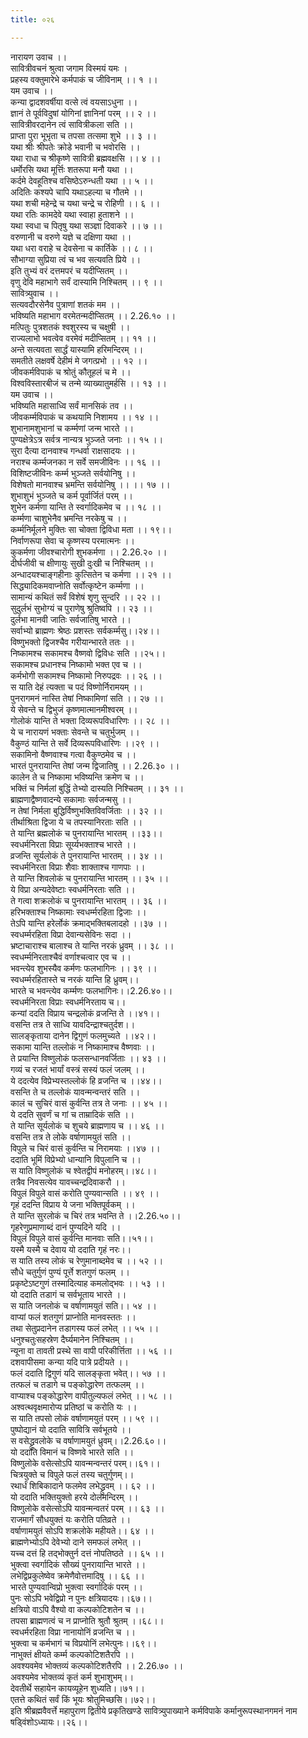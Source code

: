 ```yaml
---
title: ०२६

---
```

नारायण उवाच ।।  
सावित्रीवचनं श्रुत्वा जगाम विस्मयं यमः ।  
प्रहस्य वक्तुमारेभे कर्मपाकं च जीविनाम् ।। १ ।।  
यम उवाच ।।  
कन्या द्वादशवर्षीया वत्से त्वं वयसाऽधुना ।।  
ज्ञानं ते पूर्वविदुषां योगिनां ज्ञानिनां परम् ।। २ ।।  
सावित्रीवरदानेन त्वं सावित्रीकला सति ।।  
प्राप्ता पुरा भूभृता च तपसा तत्समा शुभे ।। ३ ।।  
यथा श्रीः श्रीपतेः क्रोडे भवानी च भवोरसि ।।  
यथा राधा च श्रीकृष्णे सावित्री ब्रह्मवक्षसि ।। ४ ।।  
धर्मोरसि यथा मूर्त्तिः शतरूपा मनौ यथा ।।  
कर्दमे देवहूतिश्च वसिष्ठेऽरुन्धती यथा ।। ५ ।।  
अदितिः कश्यपे चापि यथाऽहल्या च गौतमे ।।  
यथा शची महेन्द्रे च यथा चन्द्रे च रोहिणी ।। ६ ।।  
यथा रतिः कामदेवे यथा स्वाहा हुताशने ।।  
यथा स्वधा च पितृषु यथा सञ्ज्ञा दिवाकरे ।। ७ ।।  
वरुणानी च वरुणे यज्ञे च दक्षिणा यथा ।।  
यथा धरा वराहे च देवसेना च कार्तिके ।। ८ ।।  
सौभाग्या सुप्रिया त्वं च भव सत्यवति प्रिये ।।  
इति तुभ्यं वरं दत्तमपरं च यदीप्सितम् ।।  
वृणु देवि महाभागे सर्वं दास्यामि निश्चितम् ।। ९ ।।  
सावित्र्युवाच ।।  
सत्यवदौरसेनैव पुत्राणां शतकं मम ।।  
भविष्यति महाभाग वरमेतन्मदीप्सितम् ।। 2.26.१० ।।  
मत्पितुः पुत्रशतकं श्वशुरस्य च चक्षुषी ।।  
राज्यलाभो भवत्वेव वरमेवं मदीप्सितम् ।। ११ ।।  
अन्ते सत्यवता सार्द्धं यास्यामि हरिमन्दिरम् ।।  
समतीते लक्षवर्षे देहीमं मे जगत्प्रभो ।। १२ ।।  
जीवकर्मविपाकं च श्रोतुं कौतूहलं च मे ।।  
विश्वविस्तारबीजं च तन्मे व्याख्यातुमर्हसि ।। १३ ।।  
यम उवाच ।।  
भविष्यति महासाध्वि सर्वं मानसिकं तव ।।  
जीवकर्म्मविपाकं च कथयामि निशामय ।। १४ ।।  
शुभानामशुभानां च कर्म्मणां जन्म भारते ।।  
पुण्यक्षेत्रेऽत्र सर्वत्र नान्यत्र भुञ्जते जनाः ।। १५ ।।  
सुरा दैत्या दानवाश्च गन्धर्वा राक्षसादयः ।।  
नराश्च कर्म्मजनका न सर्वे समजीविनः ।। १६ ।।  
विशिष्टजीविनः कर्म्म भुञ्जते सर्वयोनिषु ।।  
विशेषतो मानवाश्च भ्रमन्ति सर्वयोनिषु ।। ।। १७ ।।  
शुभाशुभं भुञ्जते च कर्म पूर्वार्जितं परम् ।।  
शुभेन कर्मणा यान्ति ते स्वर्गादिकमेव च ।। १८ ।।  
कर्म्मणा चाशुभेनैव भ्रमन्ति नरकेषु च ।।  
कर्म्मनिर्मूलने मुक्तिः सा चोक्ता द्विविधा मता ।। १९।।  
निर्वाणरूपा सेवा च कृष्णस्य परमात्मनः ।।  
कुकर्मणा जीवश्चारोगी शुभकर्मणा ।। 2.26.२० ।।  
दीर्घजीवी च क्षीणायुः सुखी दुःखी च निश्चितम् ।।  
अन्धादयश्चाङ्गहीनाः कुत्सितेन च कर्मणा ।। २१ ।।  
सिद्ध्यादिकमवाप्नोति सर्वोत्कृष्टेन कर्म्मणा ।।  
सामान्यं कथितं सर्वं विशेषं शृणु सुन्दरि ।। २२ ।।  
सुदुर्लभं सुभोग्यं च पुराणेषु श्रुतिष्वपि ।। २३ ।।  
दुर्लभा मानवी जातिः सर्वजातिषु भारते ।।  
सर्वाभ्यो ब्राह्मणः श्रेष्ठः प्रशस्तः सर्वकर्म्मसु।।२४।।  
विष्णुभक्तो द्विजश्चैव गरीयान्भारते ततः ।।  
निष्कामश्च सकामश्च वैष्णवो द्विविधः सति ।।२५।।  
सकामश्च प्रधानश्च निष्कामो भक्त एव च ।।  
कर्मभोगी सकामश्च निष्कामो निरुपद्रवः ।। २६ ।।  
स याति देहं त्यक्ता च पदं विष्णोर्निरामयम् ।।  
पुनरागमनं नास्ति तेषां निष्कामिणां सति ।। २७ ।।  
ये सेवन्ते च द्विभुजं कृष्णमात्मानमीश्वरम् ।।  
गोलोकं यान्ति ते भक्ता दिव्यरूपविधारिणः ।। २८ ।।  
ये च नारायणं भक्ताः सेवन्ते च चतुर्भुजम् ।।  
वैकुण्ठं यान्ति ते सर्वे दिव्यरूपविधारिणः ।।२९ ।।  
सकामिनो वैष्णवाश्च गत्वा वैकुण्ठमेव च ।।  
भारतं पुनरायान्ति तेषां जन्म द्विजातिषु ।। 2.26.३० ।।  
कालेन ते च निष्कामा भविष्यन्ति क्रमेण च ।।  
भक्तिं च निर्मलां बुद्धिं तेभ्यो दास्यति निश्चितम् ।। ३१ ।।  
ब्राह्मणाद्वैष्णवादन्ये सकामाः सर्वजन्मसु ।।  
न तेषां निर्मला बुद्धिर्विष्णुभक्तिविवर्जिताः ।। ३२ ।।  
तीर्थाश्रिता द्विजा ये च तपस्यानिरताः सति ।।  
ते यान्ति ब्रह्मलोकं च पुनरायान्ति भारतम् ।।३३।।  
स्वधर्मनिरता विप्राः सूर्य्यभक्ताश्च भारते ।।  
व्रजन्ति सूर्यलोकं ते पुनरायान्ति भारतम् ।। ३४ ।।  
स्वधर्मनिरता विप्राः शैवाः शाक्ताश्च गाणपाः ।।  
ते यान्ति शिवलोकं च पुनरायान्ति भारतम् ।। ३५ ।।  
ये विप्रा अन्यदेवेष्टाः स्वधर्मनिरताः सति ।।  
ते गत्वा शक्रलोकं च पुनरायान्ति भारतम् ।। ३६ ।।  
हरिभक्ताश्च निष्कामाः स्वधर्म्मरहिता द्विजाः ।।  
तेऽपि यान्ति हरेर्लोकं क्रमाद्भक्तिबलादहो ।।३७ ।।  
स्वधर्म्मरहिता विप्रा देवान्यसेविनः सदा ।।  
भ्रष्टाचाराश्च बालाश्च ते यान्ति नरकं ध्रुवम् ।। ३८ ।।  
स्वधर्म्मनिरताश्चैवं वर्णाश्चत्वार एव च ।।  
भवन्त्येव शुभस्यैव कर्मणः फलभागिनः ।। ३९ ।।  
स्वधर्म्मरहितास्ते च नरकं यान्ति हि ध्रुवम्।।  
भारते च भवन्त्येव कर्म्मणः फलभागिनः।।2.26.४०।।  
स्वधर्मनिरता विप्राः स्वधर्मनिरताय च।।  
कन्यां ददति विप्राय चन्द्रलोकं व्रजन्ति ते ।।४१।।  
वसन्ति तत्र ते साध्वि यावदिन्द्राश्चतुर्दश।।  
सालङ्कृताया दानेन द्विगुणं फलमुच्यते ।।४२।।  
सकामा यान्ति तल्लोकं न निष्कामाश्च वैष्णवाः ।।  
ते प्रयान्ति विष्णुलोकं फलसन्धानवर्जिताः ।। ४३ ।।  
गव्यं च रजतं भार्यां वस्त्रं सस्यं फलं जलम् ।।  
ये ददत्येव विप्रेभ्यस्तल्लोकं हि व्रजन्ति च ।।४४।।  
वसन्ति ते च तल्लोकं यावन्मन्वन्तरं सति ।।  
कालं च सुचिरं वासं कुर्वन्ति तत्र ते जनाः ।। ४५ ।।  
ये ददति सुवर्णं च गां च ताम्रादिकं सति ।।  
ते यान्ति सूर्यलोकं च शुचये ब्राह्मणाय च ।। ४६ ।।  
वसन्ति तत्र ते लोके वर्षाणामयुतं सति ।।  
विपुले च चिरं वासं कुर्वन्ति च निरामयाः ।।४७ ।।  
ददाति भूमिं विप्रेभ्यो धान्यानि विपुलानि च ।।  
स याति विष्णुलोकं च श्वेतद्वीपं मनोहरम्।।४८।।  
तत्रैव निवसत्येव यावच्चन्द्रदिवाकरौ ।।  
विपुलं विपुले वासं करोति पुण्यवान्सति ।। ४९ ।।  
गृहं ददन्ति विप्राय ये जना भक्तिपूर्वकम् ।।  
ते यान्ति सुरलोकं च चिरं तत्र भवन्ति ते ।।2.26.५०।।  
गृहरेणुप्रमाणाब्दं दानं पुण्यदिने यदि ।।  
विपुलं विपुले वासं कुर्वन्ति मानवाः सति।।५१।।  
यस्मै यस्मै च देवाय यो ददाति गृहं नरः।।  
स याति तस्य लोकं च रेणुमानाब्दमेव च ।। ५२ ।।  
सौधे चतुर्गुणं पुण्यं पूर्त्ते शतगुणं फलम् ।।  
प्रकृष्टेऽष्टगुणं तस्मादित्याह कमलोद्भवः ।। ५३ ।।  
यो ददाति तडागं च सर्वभूताय भारते ।।  
स याति जनलोकं च वर्षाणामयुतं सति।। ५४ ।।  
वाप्यां फलं शतगुणं प्राप्नोति मानवस्ततः ।।  
तथा सेतुप्रदानेन तडागस्य फलं लभेत् ।। ५५ ।।  
धनुश्चतुःसहस्रेण दैर्घ्यमानेन निश्चितम् ।।  
न्यूना वा तावती प्रस्थे सा वापी परिकीर्त्तिता ।। ५६ ।।  
दशवापीसमा कन्या यदि पात्रे प्रदीयते ।।  
फलं ददाति द्विगुणं यदि सालङ्कृता भवेत्।। ५७ ।।  
तत्फलं च तडागे च पङ्कोद्धारेण तत्फलम् ।।  
वाप्याश्च पङ्कोद्धारेण वापीतुल्यफलं लभेत् ।। ५८ ।।  
अश्वत्थवृक्षमारोप्य प्रतिष्ठां च करोति यः ।।  
स याति तपसो लोकं वर्षाणामयुतं परम् ।। ५९ ।।  
पुष्पोद्यानं यो ददाति सावित्रि सर्वभूतये ।।  
स वसेद्ध्रुवलोके च वर्षाणामयुतं ध्रुवम्।।2.26.६०।।  
यो ददाति विमानं च विष्णवे भारते सति ।।  
विष्णुलोके वसेत्सोऽपि यावन्मन्वन्तरं परम्।।६१।।  
चित्रयुक्ते च विपुले फलं तस्य चतुर्गुणम्।।  
रथार्धं शिबिकादाने फलमेव लभेद्ध्रुवम् ।। ६२ ।।  
यो ददाति भक्तियुक्तो हरये दोलमन्दिरम् ।।  
विष्णुलोके वसेत्सोऽपि यावन्मन्वतरं परम् ।। ६३ ।।  
राजमार्गं सौधयुक्तं यः करोति पतिव्रते ।।  
वर्षाणामयुतं सोऽपि शक्रलोके महीयते।। ६४ ।।  
ब्राह्मणेभ्योऽपि देवेभ्यो दाने समफलं लभेत् ।।  
यच्च दत्तं हि तद्भोक्तुर्न दत्तं नोपतिष्ठते ।। ६५ ।।  
भुक्त्वा स्वर्गादिकं सौख्यं पुनरायान्ति भारते ।।  
लभेद्विप्रकुलेष्वेव क्रमेणैवोत्तमादिषु ।। ६६ ।।  
भारते पुण्यवान्विप्रो भुक्त्वा स्वर्गादिकं परम् ।।  
पुनः सोऽपि भवेद्विप्रो न पुनः क्षत्रियादयः।।६७।।  
क्षत्रियो वाऽपि वैश्यो वा कल्पकोटिशतेन च ।।  
तपसा ब्राह्मणत्वं च न प्राप्नोति श्रुतौ श्रुतम् ।।६८।।  
स्वधर्मरहिता विप्रा नानायोनिं व्रजन्ति च ।।  
भुक्त्वा च कर्मभागं च विप्रयोनिं लभेत्पुनः।।६९।।  
नाभुक्तं क्षीयते कर्म्म कल्पकोटिशतैरपि ।।  
अवश्यवमेव भोक्तव्यं कल्पकोटिशतैरपि ।। 2.26.७० ।।  
अवश्यमेव भोक्तव्यं कृतं कर्म शुभाशुभम्।।  
देवतीर्थे सहायेन कायव्यूहेन शुध्यति।।७१।।  
एतत्ते कथितं सर्वं किं भूयः श्रोतुमिच्छसि।।७२।।  
इति श्रीब्रह्मवैवर्त्ते महापुराण द्वितीये प्रकृतिखण्डे सावित्र्युपाख्याने कर्मविपाके कर्मानुरूपस्थानगमनं नाम षड्विंशोऽध्यायः।।२६।।
